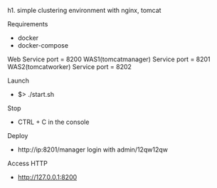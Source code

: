 h1. simple clustering environment with nginx, tomcat

Requirements
 - docker
 - docker-compose


Web Service port = 8200
WAS1(tomcatmanager) Service port = 8201
WAS2(tomcatworker) Service port = 8202

Launch
 - $> ./start.sh

Stop
 - CTRL + C in the console

Deploy
 - http://ip:8201/manager
login with admin/12qw12qw

Access HTTP
 - http://127.0.0.1:8200
